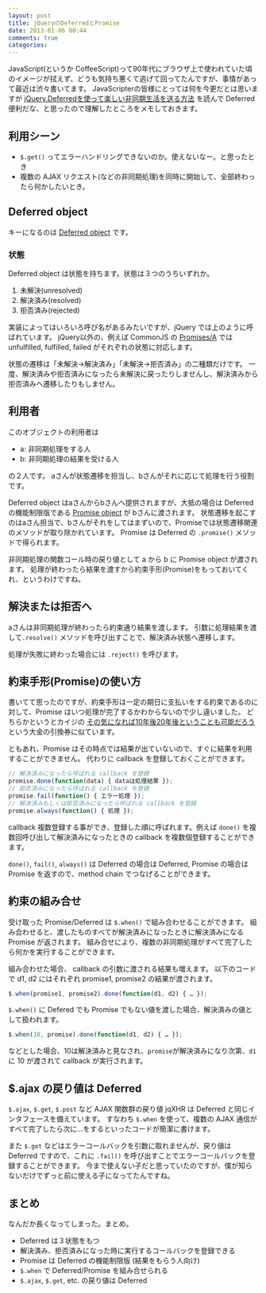 ```yaml
---
layout: post
title: jQueryのDeferredとPromise
date: 2013-01-06 00:44
comments: true
categories: 
---
```


JavaScript(というか CoffeeScript)って90年代にブラウザ上で使われていた頃のイメージが拭えず、どうも気持ち悪くて逃げて回ってたんですが、事情があって最近は渋々書いてます。
JavaScripterの皆様にとっては何を今更だとは思いますが [jQuery.Deferredを使って楽しい非同期生活を送る方法](http://qiita.com/items/3d1cf51d7ae91305eaaa) を読んで Deferred 便利だな、と思ったので理解したところをメモしておきます。

<!-- more -->

## 利用シーン

* `$.get()` ってエラーハンドリングできないのか。使えないなー。と思ったとき
* 複数の AJAX リクエスト(などの非同期処理)を同時に開始して、全部終わったら何かしたいとき。

## Deferred object

キーになるのは
[Deferred object](http://api.jquery.com/category/deferred-object/)
です。

### 状態

Deferred object は状態を持ちます。状態は３つのうちいずれか。

1. 未解決(unresolved)
2. 解決済み(resolved)
3. 拒否済み(rejected)

実装によってはいろいろ呼び名があるみたいですが、jQuery では上のように呼ばれています。
jQuery以外の、例えば CommonJS の
[Promises/A](http://wiki.commonjs.org/wiki/Promises/A)
では unfulfilled, fulfilled, failed がそれぞれの状態に対応します。

状態の遷移は「未解決→解決済み」「未解決→拒否済み」の二種類だけです。
一度、解決済みや拒否済みになったら未解決に戻ったりしませんし、解決済みから拒否済みへ遷移したりもしません。

## 利用者

このオブジェクトの利用者は

* a: 非同期処理をする人
* b: 非同期処理の結果を受ける人

の２人です。
aさんが状態遷移を担当し、bさんがそれに応じて処理を行う役割です。

Deferred object はaさんからbさんへ提供されますが、大抵の場合は Deferred の機能制限版である
[Promise object](http://api.jquery.com/Types/#Promise)
が bさんに渡されます。
状態遷移を起こすのはaさん担当で、bさんがそれをしてはまずいので、Promiseでは状態遷移関連のメソッドが取り除かれています。
Promise は Deferred の `.promise()` メソッドで得られます。

非同期処理の関数コール時の戻り値として a から b に Promise object が渡されます。
処理が終わったら結果を渡すから約束手形(Promise)をもっておいてくれ、というわけですね。

## 解決または拒否へ

aさんは非同期処理が終わったら約束通り結果を渡します。
引数に処理結果を渡して`.resolve()` メソッドを呼び出すことで、解決済み状態へ遷移します。

処理が失敗に終わった場合には `.reject()` を呼びます。

## 約束手形(Promise)の使い方

書いてて思ったのですが、約束手形は一定の期日に支払いをする約束であるのに対して、Promise はいつ処理が完了するかわからないので少し違いました。
どちらかというとカイジの
[その気になれば10年後20年後ということも可能だろう](http://fukumoto.lsx3.net/?%CC%DB%BC%A8%CF%BF%2F%CD%F8%BA%AC%C0%EE%B9%AC%CD%BA#b1869786)
という大金の引換券に似ています。

ともあれ、Promise はその時点では結果が出ていないので、すぐに結果を利用することができません。
代わりに callback を登録しておくことができます。

``` javascript
// 解決済みになったら呼ばれる callback を登録
promise.done(function(data) { dataは処理結果 });
// 拒否済みになったら呼ばれる callback を登録
promise.fail(function() { エラー処理 });
// 解決済みもしくは拒否済みになったら呼ばれる callback を登録
promise.always(function() { 処理 });
```

callback 複数登録する事ができ、登録した順に呼ばれます。例えば `done()` を複数回呼び出して解決済みになったときの callback を複数個登録することができます。

`done()`, `fail()`, `always()` は Deferred の場合は Deferred, Promise の場合は Promise を返すので、method chain でつなげることができます。

## 約束の組み合せ

受け取った Promise/Deferred は `$.when()` で組み合わせることができます。
組み合わせると、渡したものすべてが解決済みになったときに解決済みになる Promise が返されます。
組み合せにより、複数の非同期処理がすべて完了したら何かを実行することができます。

組み合わせた場合、 callback の引数に渡される結果も増えます。
以下のコードで d1, d2 にはそれぞれ promise1, promise2 の結果が渡されます。

``` javascript
$.when(promise1, promise2).done(function(d1, d2) { … });
```

`$.when()` に Defered でも Promise でもない値を渡した場合、解決済みの値として扱われます。

``` javascript
$.when(10, promise).done(function(d1, d2) { … });
```

などとした場合、10は解決済みと見なされ、`promise`が解決済みになり次第、`d1` に 10 が渡されて callback が実行されます。

## $.ajax の戻り値は Deferred

`$.ajax`, `$.get`, `$.post` など AJAX 関数群の戻り値 jqXHR は Deferred と同じインタフェースを備えています。
すなわち `$.when` を使って、複数の AJAX 通信がすべて完了したら次に…をするといったコードが簡潔に書けます。

また `$.get` などはエラーコールバックを引数に取れませんが、戻り値は Deferred ですので、これに `.fail()` を呼び出すことでエラーコールバックを登録することができます。
今まで使えない子だと思っていたのですが、僕が知らないだけでずっと前に使える子になってたんですね。

## まとめ

なんだか長くなってしまった。まとめ。

* Deferred は３状態をもつ
* 解決済み、拒否済みになった時に実行するコールバックを登録できる
* Promise は Deferred の機能制限版 (結果をもらう人向け)
* `$.when` で Deferred/Promise を組み合せられる
* `$.ajax`, `$.get`, etc. の戻り値は Deferred